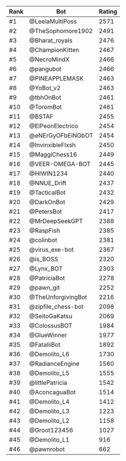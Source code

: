 Rank|Bot|Rating
---|---|---
#1|@LeelaMultiPoss|2571
#2|@TheSophomore1902|2491
#3|@Bharat_royals|2476
#4|@ChampionKitten|2467
#5|@NecroMindX|2466
#6|@pangubot|2466
#7|@PINEAPPLEMASK|2463
#8|@YoBot_v2|2463
#9|@tbhOnBot|2461
#10|@ToromBot|2461
#11|@BSTAF|2455
#12|@ElPeonElectrico|2454
#13|@eNErGyOFbEiNGbOT|2454
#14|@InvinxibleFlxsh|2450
#15|@MaggiChess16|2449
#16|@VEER-OMEGA-BOT|2445
#17|@HIWIN1234|2440
#18|@NNUE_Drift|2437
#19|@TacticalBot|2432
#20|@DarkOnBot|2429
#21|@PetersBot|2417
#22|@MrDeepSeekGPT|2388
#23|@RaspFish|2385
#24|@colinbot|2381
#25|@virus_exe-bot|2367
#26|@is_BOSS|2320
#27|@Lynx_BOT|2303
#28|@PatriciaBot|2278
#29|@pawn_git|2252
#30|@TheUnforgivingBot|2216
#31|@zipfile_chess-bot|2098
#32|@SeitoGaKatsu|2069
#33|@ColossusBOT|1984
#34|@GlueWinner|1977
#35|@FataliiBot|1892
#36|@Demolito_L6|1730
#37|@RadianceEngine|1560
#38|@Demolito_L5|1555
#39|@littlePatricia|1542
#40|@AconcaguaBot|1514
#41|@Demolito_L4|1412
#42|@Demolito_L3|1223
#43|@Demolito_L2|1158
#44|@Groot123456|1027
#45|@Demolito_L1|916
#46|@pawnrobot|662
